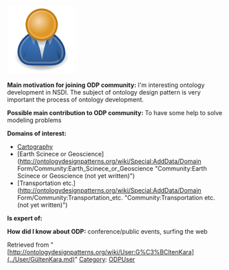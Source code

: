 [![Image:ODPUser.png](../images/a/a6/ODPUser.png)](../Image/ODPUser.png.md "Image:ODPUser.png")




  





__Main motivation for joining ODP community:__ I'm interesting ontology development in NSDI. The subject of ontology design pattern is very important the process of ontology development.


__Possible main contribution to ODP community:__ To have some help to solve modeling problems


__Domains of interest:__



* [Cartography](../Community/Cartography.md "Community:Cartography")
* [Earth Scinece or Geoscience](http://ontologydesignpatterns.org/wiki/Special:AddData/Domain Form/Community:Earth_Scinece_or_Geoscience "Community:Earth Scinece or Geoscience (not yet written)")
* [Transportation etc.](http://ontologydesignpatterns.org/wiki/Special:AddData/Domain Form/Community:Transportation_etc. "Community:Transportation etc. (not yet written)")


__Is expert of:__


  

__How did I know about ODP:__ conference/public events, surfing the web






Retrieved from "[http://ontologydesignpatterns.org/wiki/User:G%C3%BCltenKara](../User/GültenKara.md)"
 [Category](http://ontologydesignpatterns.org/wiki/Special:Categories "Special:Categories"): [ODPUser](../Category/ODPUser.md "Category:ODPUser")